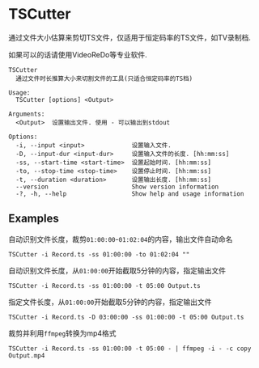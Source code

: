# TSCutter
通过文件大小估算来剪切TS文件，仅适用于恒定码率的TS文件，如TV录制档. 

如果可以的话请使用VideoReDo等专业软件.


```
TSCutter
  通过文件时长推算大小来切割文件的工具(只适合恒定码率的TS档)

Usage:
  TSCutter [options] <Output>

Arguments:
  <Output>  设置输出文件. 使用 - 可以输出到stdout

Options:
  -i, --input <input>             设置输入文件.
  -D, --input-dur <input-dur>     设置输入文件的长度. [hh:mm:ss]
  -ss, --start-time <start-time>  设置起始时间. [hh:mm:ss]
  -to, --stop-time <stop-time>    设置停止时间. [hh:mm:ss]
  -t, --duration <duration>       设置输出长度. [hh:mm:ss]
  --version                       Show version information
  -?, -h, --help                  Show help and usage information
```

## Examples

自动识别文件长度，裁剪`01:00:00`-`01:02:04`的内容，输出文件自动命名
```
TSCutter -i Record.ts -ss 01:00:00 -to 01:02:04 ""
```
自动识别文件长度，从`01:00:00`开始截取5分钟的内容，指定输出文件
```
TSCutter -i Record.ts -ss 01:00:00 -t 05:00 Output.ts
```
指定文件长度，从`01:00:00`开始截取5分钟的内容，指定输出文件
```
TSCutter -i Record.ts -D 03:00:00 -ss 01:00:00 -t 05:00 Output.ts
```
裁剪并利用`ffmpeg`转换为mp4格式
```
TSCutter -i Record.ts -ss 01:00:00 -t 05:00 - | ffmpeg -i - -c copy Output.mp4
```
